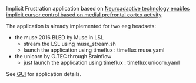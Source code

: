 Implicit Frustration application based on [Neuroadaptive technology enables implicit cursor
control based on medial prefrontal cortex activity](https://www.pnas.org/doi/abs/10.1073/pnas.1605155114).

The application is already implemented for two eeg headsets:
- the muse 2016 BLED by Muse in LSL
    - stream the LSL using muse_stream.sh
    - launch the application using timeflux : timeflux muse.yaml
- the unicorn by G.TEC through Brainflow
    - just launch the application using timeflux : timeflux unicorn.yaml

See [GUI](gui) for application details.